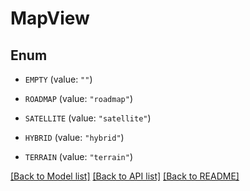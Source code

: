 # MapView

## Enum


* `EMPTY` (value: `""`)

* `ROADMAP` (value: `"roadmap"`)

* `SATELLITE` (value: `"satellite"`)

* `HYBRID` (value: `"hybrid"`)

* `TERRAIN` (value: `"terrain"`)


[[Back to Model list]](../README.md#documentation-for-models) [[Back to API list]](../README.md#documentation-for-api-endpoints) [[Back to README]](../README.md)



